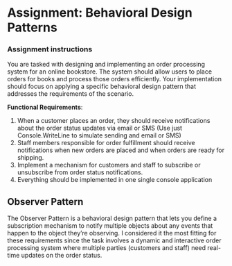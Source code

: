 # Assignment: Behavioral Design Patterns
### Assignment instructions

You are tasked with designing and implementing an order processing system for an online bookstore. The system should allow users to place orders for books and process those orders efficiently. Your implementation should focus on applying a specific behavioral design pattern that addresses the requirements of the scenario.

**Functional Requirements**:
1. When a customer places an order, they should receive notifications about the order status updates via email or SMS (Use just Console.WriteLine to simulate sending and email or SMS)
2. Staff members responsible for order fulfillment should receive notifications when new orders are placed and when orders are ready for shipping.
3. Implement a mechanism for customers and staff to subscribe or unsubscribe from order status notifications.
4. Everything should be implemented in one single console application

## Observer Pattern

The Observer Pattern is a behavioral design pattern that lets you define a subscription mechanism to notify multiple objects about any events that happen to the object they’re observing. I considered it the most fitting for these requirements since the task involves a dynamic and interactive order processing system where multiple parties (customers and staff) need real-time updates on the order status.